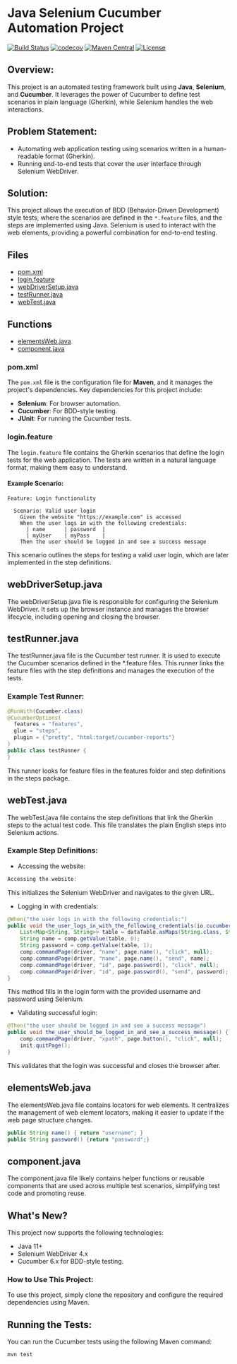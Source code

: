 # Java Selenium Cucumber Automation Project

[![Build Status](https://travis-ci.org/your-username/java-selenium-cucumber.svg?branch=master)](https://travis-ci.org/your-username/java-selenium-cucumber "Travis CI")
[![codecov](https://codecov.io/gh/your-username/java-selenium-cucumber/branch/master/graph/badge.svg)](https://codecov.io/gh/your-username/java-selenium-cucumber)
[![Maven Central](https://img.shields.io/maven-central/v/io.github.your-username/java-selenium-cucumber.svg?label=Maven%20Central)](https://search.maven.org/search?q=g:%22io.github.your-username%22%20AND%20a:%22java-selenium-cucumber%22)
[![License](https://img.shields.io/badge/License-Apache%202.0-blue.svg)](https://opensource.org/licenses/Apache-2.0)

## Overview:

This project is an automated testing framework built using **Java**, **Selenium**, and **Cucumber**. It leverages the power of Cucumber to define test scenarios in plain language (Gherkin), while Selenium handles the web interactions.

## Problem Statement:
- Automating web application testing using scenarios written in a human-readable format (Gherkin).
- Running end-to-end tests that cover the user interface through Selenium WebDriver.

## Solution:
This project allows the execution of BDD (Behavior-Driven Development) style tests, where the scenarios are defined in the `*.feature` files, and the steps are implemented using Java. Selenium is used to interact with the web elements, providing a powerful combination for end-to-end testing.

## Files

- [pom.xml](#pom-xml)
- [login.feature](#login-feature)
- [webDriverSetup.java](#webdriver-setup)
- [testRunner.java](#test-runner)
- [webTest.java](#web-test)

## Functions

- [elementsWeb.java](#elementsweb-java)
- [component.java](#component-java)

### pom.xml

The `pom.xml` file is the configuration file for **Maven**, and it manages the project's dependencies. Key dependencies for this project include:
- **Selenium**: For browser automation.
- **Cucumber**: For BDD-style testing.
- **JUnit**: For running the Cucumber tests.

### login.feature

The `login.feature` file contains the Gherkin scenarios that define the login tests for the web application. The tests are written in a natural language format, making them easy to understand.

#### Example Scenario:

```gherkin
Feature: Login functionality

  Scenario: Valid user login
    Given the website "https://example.com" is accessed
    When the user logs in with the following credentials:
      | name      | password  |
      | myUser    | myPass    |
    Then the user should be logged in and see a success message
```

This scenario outlines the steps for testing a valid user login, which are later implemented in the step definitions.

## webDriverSetup.java

The webDriverSetup.java file is responsible for configuring the Selenium WebDriver. It sets up the browser instance and manages the browser lifecycle, including opening and closing the browser.

## testRunner.java

The testRunner.java file is the Cucumber test runner. It is used to execute the Cucumber scenarios defined in the *.feature files. This runner links the feature files with the step definitions and manages the execution of the tests.

### Example Test Runner:

```java
@RunWith(Cucumber.class)
@CucumberOptions(
  features = "features",
  glue = "steps",
  plugin = {"pretty", "html:target/cucumber-reports"}
)
public class testRunner {
}
```

This runner looks for feature files in the features folder and step definitions in the steps package.

## webTest.java

The webTest.java file contains the step definitions that link the Gherkin steps to the actual test code. This file translates the plain English steps into Selenium actions.

### Example Step Definitions:

- Accessing the website:

```java
Accessing the website:
```

This initializes the Selenium WebDriver and navigates to the given URL.

- Logging in with credentials:

```java
@When("the user logs in with the following credentials:")
public void the_user_logs_in_with_the_following_credentials(io.cucumber.datatable.DataTable dataTable) {
    List<Map<String, String>> table = dataTable.asMaps(String.class, String.class);
    String name = comp.getValue(table, 0);
    String password = comp.getValue(table, 1);
    comp.commandPage(driver, "name", page.name(), "click", null);
    comp.commandPage(driver, "name", page.name(), "send", name);
    comp.commandPage(driver, "id", page.password(), "click", null);
    comp.commandPage(driver, "id", page.password(), "send", password);
}
```

This method fills in the login form with the provided username and password using Selenium.

- Validating successful login:

```java
@Then("the user should be logged in and see a success message")
public void the_user_should_be_logged_in_and_see_a_success_message() {
    comp.commandPage(driver, "xpath", page.button(), "click", null);
    init.quitPage();
}
```

This validates that the login was successful and closes the browser after.

## elementsWeb.java

The elementsWeb.java file contains locators for web elements. It centralizes the management of web element locators, making it easier to update if the web page structure changes.

```java
public String name() { return "username"; }
public String password() {return "password";}
```

## component.java

The component.java file likely contains helper functions or reusable components that are used across multiple test scenarios, simplifying test code and promoting reuse.

## What's New?

This project now supports the following technologies:
- Java 11+
- Selenium WebDriver 4.x
- Cucumber 6.x for BDD-style testing.

### How to Use This Project:

To use this project, simply clone the repository and configure the required dependencies using Maven.

## Running the Tests:

You can run the Cucumber tests using the following Maven command:

```bash
mvn test
```
